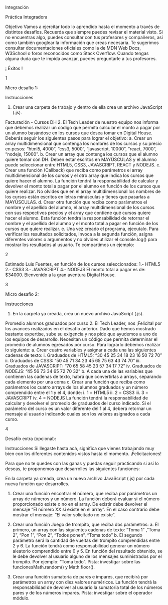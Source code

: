 Integración

Práctica Integradora

Objetivo
Vamos a ejercitar todo lo aprendido hasta el momento a través de distintos desafíos.
Recuerda que siempre puedes revisar el material visto. Si no encuentras algo, puedes
consultar con tus profesores y compañeros, así como también googlear la información que
creas necesaria. Te sugerimos consultar documentaciones oficiales como la de MDN Web
Docs, W3School o foros reconocidos como Stack Overflow.
Cuando tengas alguna duda que te impida avanzar, puedes preguntarle a tus profesores.

¡ Éxitos !

1

Micro desafío 1:

Instrucciones
1. Crear una carpeta de trabajo y dentro de ella crea un archivo JavaScript (.js).

Facturación - Cursos DH
2. El Tech Leader de nuestro equipo nos informa que debemos realizar un código que
permita calcular el monto a pagar por un alumno basándose en los cursos que
desea tomar en Digital House. Deberás seguir los siguientes pasos para lograr el
objetivo:
a. Crear un array multidimensional que contenga los nombres de los cursos y su
precio en pesos: “html5, 4000”, “css3, 5000”, “javascript, 10000”, “react,
7000”, “nodejs, 15000”.
b. Crear un array que contenga los cursos que el alumno quiere tomar con DH.
Deben estar escritos en MAYÚSCULAS y el alumno puede seleccionar entre
HTML5, CSS3, JAVASCRIPT, REACT y NODEJS.
c. Crear una función (Callback) que reciba como parámetros el array
multidimensional de los cursos y el otro array que indica los cursos que
quiere hacer el alumno. La función tendrá la responsabilidad de calcular y
devolver el monto total a pagar por el alumno en función de los cursos que
quiere realizar. No olvides que en el array multidimensional los nombres de los
cursos están escritos en letras minúsculas y tienes que pasarlas a
MAYÚSCULAS.
d. Crear otra función que reciba como parámetros el nombre y el apellido del
alumno, el array multidimensional de los cursos con sus respectivos
precios y el array que contiene qué cursos quiere hacer el alumno. Esta
función tendrá la responsabilidad de retornar el nombre y el apellido del
alumno y el monto total a pagar en función de los cursos que quiere realizar.
e. Una vez creado el programa, ejecutalo. Para verificar los resultados solicitados,
invoca a la segunda función, asigna diferentes valores o argumentos y no
olvides utilizar el console.log() para mostrar los resultados al usuario. Te
compartimos un ejemplo:

2

Estimado Luis Fuentes, en función de los cursos seleccionados:
1.- HTML5
2.- CSS3
3.- JAVASCRIPT
4.- NODEJS
El monto total a pagar es de: $34000.
Bienvenido a la gran aventura Digital House.

3

Micro desafío 2:

Instrucciones
1. En la carpeta ya creada, crea un nuevo archivo JavaScript (.js).

Promedio alumnos graduados por curso
2. El Tech Leader, nos ¡Felicita! por los avances realizados en el desafío anterior. Dado
que hemos mostrado bastante expertise, sube su exigencia y nos pide que ayudemos
a uno de los equipos de desarrollo. Necesitan un código que permita determinar el
promedio de alumnos egresados por curso. Para lograrlo debemos realizar lo
siguiente:
a. Crear cuatro variables y asignar a cada una las siguientes cadenas de texto:
i. Graduados de HTML5: “30 45 25 34 18 23 16 50 72 70”
ii. Graduados de CSS3: “50 45 71 34 23 45 65 75 63 43 74 70”
iii. Graduados de JAVASCRIPT: “70 65 58 45 23 57 34 17 72”
iv. Graduados de NODEJS: “45 56 73 34 65 72 70 32”
b. A cada una de las variables que contienen las cadenas de texto, habrá que
convertirlas a arrays, separando cada elemento por una coma
c. Crear una función que reciba como parámetros los cuatro arrays de los
alumnos graduados y un número comprendido entre el 1 y el 4, donde:
i. 1 = HTML5
ii. 2 = CSS3
iii. 3 = JAVASCRIPT
iv. 4 = NODEJS
La función tendrá la responsabilidad de calcular y devolver el promedio de
graduados del curso indicado. Si el parámetro del curso es un valor diferente
del 1 al 4, deberá retornar un mensaje al usuario indicando cuales son los
valores asignados a cada curso.

4

Desafío extra (opcional):

Instrucciones
Si llegaste hasta acá, significa que vienes trabajando muy bien con los diferentes contenidos
vistos hasta el momento. ¡Felicitaciones!

Para que no te quedes con las ganas y puedas seguir practicando si así lo deseas, te
proponemos que desarrolles las siguientes funciones:

En la carpeta ya creada, crea un nuevo archivo JavaScript (.js) por cada nueva función que
desarrolles.

1. Crear una función encontrar el número, que reciba por parámetros un array de
números y un número. La función deberá evaluar si el número proporcionado existe o
no en el array. De existir debe devolver el mensaje “El número XX sí existe en el
array”. En el caso contrario debe mostrar el mensaje: “El valor solicitado no existe”.

2. Crear una función Juego de trompito, que reciba dos parámetros:
a. El primero, un array con las siguientes cadenas de texto: “Toma 1” ,”Toma 2”,
“Pon 1”, “Pon 2”, “Todos ponen”, “Toma todo”
b. El segundo parámetro será la cantidad de vueltas del trompito comprendidas
entre 2 y 6.
La función tendrá como responsabilidad generar un número aleatorio comprendido
entre 0 y 5. En función del resultado obtenido, se le debe devolver al usuario alguno de
los mensajes suministrados por el trompito. Por ejemplo: “Toma todo”.
Pista: investigar sobre las funcionesMath.random() y Math.floor().

3. Crear una función sumatoria de pares e impares, que recibirá por parámetros un
array con diez valores numéricos. La función tendrá la responsabilidad de devolver al
usuario la sumatoria total de los números pares y de los números impares.
Pista: investigar sobre el operador módulo.
